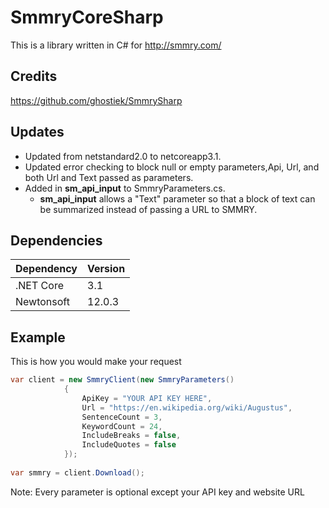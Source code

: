 # SmmryCoreSharp

This is a library written in C# for http://smmry.com/

## Credits
https://github.com/ghostiek/SmmrySharp

## Updates
* Updated from netstandard2.0 to netcoreapp3.1.
* Updated error checking to block null or empty parameters,Api, Url, and both Url and Text passed as parameters.
* Added in **sm_api_input** to SmmryParameters.cs.
    * **sm_api_input** allows a "Text" parameter so that a block of text can be summarized instead of passing a URL to SMMRY.

## Dependencies
Dependency        | Version
----------------- | -------------
.NET Core         | 3.1
Newtonsoft        | 12.0.3

## Example

This is how you would make your request
```cs
var client = new SmmryClient(new SmmryParameters()
            {
                ApiKey = "YOUR API KEY HERE",
                Url = "https://en.wikipedia.org/wiki/Augustus",
                SentenceCount = 3,
                KeywordCount = 24,
                IncludeBreaks = false,
                IncludeQuotes = false
            });
            
var smmry = client.Download();
```
Note: Every parameter is optional except your API key and website URL